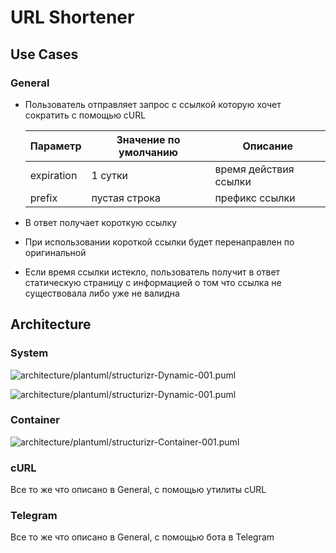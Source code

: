 # URL Shortener

## Use Cases

### General

* Пользователь отправляет запрос с ссылкой которую хочет сократить c помощью cURL

  Параметр|Значение по умолчанию|Описание
  -|-|-
  expiration | 1 сутки | время действия ссылки
  prefix | пустая строка | префикс ссылки

* В ответ получает короткую ссылку
* При использовании короткой ссылки будет перенаправлен по оригинальной
* Если время ссылки истекло, пользователь получит в ответ статическую страницу с информацией о том что ссылка не существовала либо уже не валидна

## Architecture

### System 

![architecture/plantuml/structurizr-Dynamic-001.puml](http://www.plantuml.com/plantuml/proxy?cache=no&src=https://raw.github.com/deadonted/My_Project/architecture/architecture/plantuml/structurizr-Dynamic-001.puml)

![architecture/plantuml/structurizr-Dynamic-001.puml](http://www.plantuml.com/plantuml/proxy?cache=no&src=https://raw.github.com/deadonted/My_Project/architecture/architecture/plantuml/structurizr-Dynamic-001-key.puml)

### Container

![architecture/plantuml/structurizr-Container-001.puml](http://www.plantuml.com/plantuml/proxy?cache=no&src=https://raw.github.com/deadonted/My_Project/architecture/architecture/plantuml/structurizr-Container-001.puml)

### cURL

Все то же что описано в General, с помощью утилиты cURL

### Telegram

Все то же что описано в General, с помощью бота в Telegram